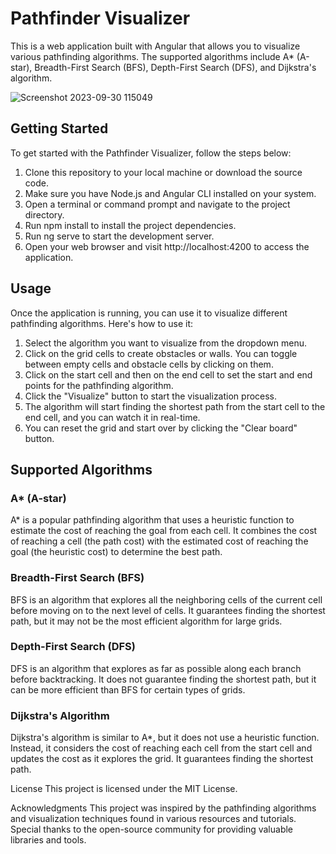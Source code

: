 # Pathfinder Visualizer
This is a web application built with Angular that allows you to visualize various pathfinding algorithms. The supported algorithms include A* (A-star), Breadth-First Search (BFS), Depth-First Search (DFS), and Dijkstra's algorithm.

![Screenshot 2023-09-30 115049](https://github.com/VypperFO/pathfinder/assets/30783599/fff54e9b-fa53-4ddd-a525-dd750003c4a0)

## Getting Started
To get started with the Pathfinder Visualizer, follow the steps below:

1. Clone this repository to your local machine or download the source code.
2. Make sure you have Node.js and Angular CLI installed on your system.
3. Open a terminal or command prompt and navigate to the project directory.
4. Run npm install to install the project dependencies.
5. Run ng serve to start the development server.
6. Open your web browser and visit http://localhost:4200 to access the application.

## Usage
Once the application is running, you can use it to visualize different pathfinding algorithms. Here's how to use it:

1. Select the algorithm you want to visualize from the dropdown menu.
2. Click on the grid cells to create obstacles or walls. You can toggle between empty cells and obstacle cells by clicking on them.
3. Click on the start cell and then on the end cell to set the start and end points for the pathfinding algorithm.
4. Click the "Visualize" button to start the visualization process.
5. The algorithm will start finding the shortest path from the start cell to the end cell, and you can watch it in real-time.
6. You can reset the grid and start over by clicking the "Clear board" button.

## Supported Algorithms
### A* (A-star)
A* is a popular pathfinding algorithm that uses a heuristic function to estimate the cost of reaching the goal from each cell. It combines the cost of reaching a cell (the path cost) with the estimated cost of reaching the goal (the heuristic cost) to determine the best path.

### Breadth-First Search (BFS)
BFS is an algorithm that explores all the neighboring cells of the current cell before moving on to the next level of cells. It guarantees finding the shortest path, but it may not be the most efficient algorithm for large grids.

### Depth-First Search (DFS)
DFS is an algorithm that explores as far as possible along each branch before backtracking. It does not guarantee finding the shortest path, but it can be more efficient than BFS for certain types of grids.

### Dijkstra's Algorithm
Dijkstra's algorithm is similar to A*, but it does not use a heuristic function. Instead, it considers the cost of reaching each cell from the start cell and updates the cost as it explores the grid. It guarantees finding the shortest path.

License
This project is licensed under the MIT License.

Acknowledgments
This project was inspired by the pathfinding algorithms and visualization techniques found in various resources and tutorials. Special thanks to the open-source community for providing valuable libraries and tools.
